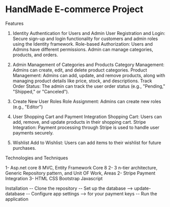 # HandMade E-commerce Project

Features

1. Identity Authentication for Users and Admin
    User Registration and Login: Secure sign-up and login functionality for customers and admin roles using the Identity framework.
    Role-based Authorization: Users and Admins have different permissions. Admin can manage categories, products, and orders.

2. Admin Management of Categories and Products
      Category Management: Admins can create, edit, and delete product categories.
      Product Management: Admins can add, update, and remove products, along with managing product details like price, stock, and descriptions.
      Track Order Status: The admin can track the user order status (e.g., "Pending," "Shipped," or "Canceled").
   
4. Create New User Roles
      Role Assignment: Admins can create new roles (e.g., "Editor")

6. User Shopping Cart and Payment Integration
     Shopping Cart: Users can add, remove, and update products in their shopping cart.
     Stripe Integration: Payment processing through Stripe is used to handle user payments securely.
    
8. Wishlist
    Add to Wishlist: Users can add items to their wishlist for future purchases.


Technologies and Techniques

1- Asp.net core 8 MVC, Entity Framework Core 8
2- 3 n-tier architecture, Generic Repository pattern, and Unit OF Work, Areas
2- Stripe Payment Integration
3- HTML CSS Bootstrap Javascript 



Installation
-- Clone the repository
-- Set up the database --> update-database
-- Configure app settings --> for your payment keys
-- Run the application
